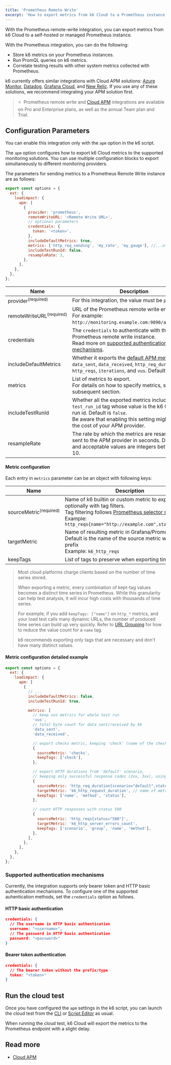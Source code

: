 ```yaml
---
title: 'Prometheus Remote Write'
excerpt: 'How to export metrics from k6 Cloud to a Prometheus instance using the Prometheus remote-write integration'
---
```


With the Prometheus remote-write integration, you can export metrics from k6 Cloud to a self-hosted or managed Prometheus instance.

With the Prometheus integration, you can do the following:

- Store k6 metrics on your Prometheus instances.
- Run PromQL queries on k6 metrics.
- Correlate testing results with other system metrics collected with Prometheus.

k6 currently offers similar integrations with Cloud APM solutions: [Azure Monitor](/cloud/integrations/cloud-apm/azure-monitor/), [Datadog](/cloud/integrations/cloud-apm/datadog/), [Grafana Cloud](/cloud/integrations/cloud-apm/grafana-cloud/), and [New Relic](/cloud/integrations/cloud-apm/new-relic/).
If you use any of these solutions, we recommend integrating your APM solution first.


> ⭐️  &nbsp;Prometheus remote write and [Cloud APM](/cloud/integrations/cloud-apm/) integrations are available on Pro and Enterprise plans, as well as the annual Team plan and Trial.

## Configuration Parameters

You can enable this integration only with the `apm` option in the k6 script.

The `apm` option configures how to export k6 Cloud metrics to the supported monitoring solutions.
You can use multiple configuration blocks to export simultaneously to different monitoring providers.

The parameters for sending metrics to a Prometheus Remote Write instance are as follows:


```javascript
export const options = {
  ext: {
    loadimpact: {
      apm: [
        {
          provider: 'prometheus',
          remoteWriteURL: '<Remote Write URL>',
          // optional parameters
          credentials: {
            token: '<token>',
          },
          includeDefaultMetrics: true,
          metrics: ['http_req_sending', 'my_rate', 'my_gauge'], //...other options,
          includeTestRunId: false,
          resampleRate: 3,
        },
      ],
    },
  },
};
```


| Name                                | Description                                                                                                                                                                                                       |
|-------------------------------------|-------------------------------------------------------------------------------------------------------------------------------------------------------------------------------------------------------------------|
| provider<sup>(required)</sup>       | For this integration, the value must be `prometheus`.                                                                                                                                                             |
| remoteWriteURL<sup>(required)</sup> | URL of the Prometheus remote write endpoint. <br/> For example: `http://monitoring.example.com:9090/api/v1/write`.                                                                                                |
| credentials                         | The `credentials` to authenticate with the Prometheus remote write instance. <br/> Read more on [supported authentication mechanisms](#supported-authentication-mechanisms).                                      |
| includeDefaultMetrics               | Whether it exports the [default APM metrics](/cloud/integrations/cloud-apm/#default-apm-metrics): `data_sent`, `data_received`, `http_req_duration`, `http_reqs`, `iterations`, and `vus`. Default is `true`.     |
| metrics                             | List of metrics to export. <br/> For details on how to specify metrics, see the subsequent section.                                                                                                               |
| includeTestRunId                    | Whether all the exported metrics include a `test_run_id` tag whose value is the k6 Cloud test run id. Default is `false`. <br/> Be aware that enabling this setting might increase the cost of your APM provider. |
| resampleRate                        | The rate by which the metrics are resampled and sent to the APM provider in seconds. Default is 3 and acceptable values are integers between 1 and 10.                                                            |

#### Metric configuration

Each entry in `metrics` parameter can be an object with following keys:

| Name                              | Description                                                                                                                                                                                                                                                                                   |
|-----------------------------------|-----------------------------------------------------------------------------------------------------------------------------------------------------------------------------------------------------------------------------------------------------------------------------------------------|
| sourceMetric<sup>(required)</sup> | Name of k6 builtin or custom metric to export, optionally with tag filters. <br/> Tag filtering follows [Prometheus selector syntax](https://prometheus.io/docs/prometheus/latest/querying/basics/#time-series-selectors),<br/> Example: `http_reqs{name="http://example.com",status!="500"}` |
| targetMetric                      | Name of resulting metric in Grafana/Prometheus. Default is the name of the source metric with a `k6_`  prefix <br/> Example: `k6_http_reqs`                                                                                                                                                   |
| keepTags                          | List of tags to preserve when exporting time series.                                                                                                                                                                                                                                          |


<Blockquote mod="warning" title="keepTags can have a high cost">

Most cloud platforms charge clients based on the number of time series stored.

When exporting a metric, every combination of kept-tag values becomes a distinct time series in Prometheus.
While this granularity can help test analysis, it will incur high costs with thousands of time series.

For example, if you add `keepTags: ["name"]` on `http_*` metrics, and your load test calls many dynamic URLs, the number of produced time series can build up very quickly.
Refer to [URL Grouping](/using-k6/http-requests#url-grouping) for how to reduce the value count for a `name` tag.

k6 recommends exporting only tags that are necessary and don't have many distinct values.

</Blockquote>

#### Metric configuration detailed example

```javascript
export const options = {
  ext: {
    loadimpact: {
      apm: [
        {
          // ...
          includeDefaultMetrics: false,
          includeTestRunId: true,

          metrics: [
            // keep vus metrics for whole test run
            'vus',
            // total byte count for data sent/received by k6
            'data_sent',
            'data_received',

            // export checks metric, keeping 'check' (name of the check) tag
            {
              sourceMetric: 'checks',
              keepTags: ['check'],
            },

            // export HTTP durations from 'default' scenario,
            // keeping only successful response codes (2xx, 3xx), using regex selector syntax
            {
              sourceMetric: 'http_req_duration{scenario="default",status=~"[23][0-9][0-9]"}',
              targetMetric: 'k6_http_request_duration', // name of metric as it appears in Prometheus
              keepTags: ['name', 'method', 'status'],
            },

            // count HTTP responses with status 500
            {
              sourceMetric: 'http_reqs{status="500"}',
              targetMetric: 'k6_http_server_errors_count',
              keepTags: ['scenario', 'group', 'name', 'method'],
            },
          ],
        },
      ],
    },
  },
};
```


### Supported authentication mechanisms

Currently, the integration supports only bearer token and HTTP basic authentication mechanisms.
To configure one of the supported auhentication methods, set the `credentials` option as follows.

#### HTTP basic authentication

```json
credentials: {
  // The username in HTTP basic authentication
  username: "<username>",
  // The password in HTTP basic authentication
  password: "<password>"
}
```

#### Bearer token authentication
```json
credentials: {
  // The bearer token without the prefix/type
  token: "<token>"
}
```

## Run the cloud test

Once you have configured the `apm` settings in the k6 script, you can launch the cloud test from the [CLI](/cloud/creating-and-running-a-test/cloud-tests-from-the-cli/) or [Script Editor](/cloud/creating-and-running-a-test/script-editor/) as usual. 

When running the cloud test, k6 Cloud will export the metrics to the Prometheus endpoint with a slight delay.

## Read more

- [Cloud APM](/cloud/integrations/cloud-apm/)

